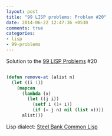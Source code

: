 ```yaml
---
layout: post
title: "99 LISP problems: Problem #20"
date: 2014-06-22 12:47:36 +0530
comments: true
categories: 
- lisp
- 99-problems
---
```


Solution to the [99 LISP Problems][99prob] #20


```cl

(defun remove-at (alist n)
  (let ((i 1))
    (mapcan
      (lambda (x)
        (let ((j i))
          (setf i (1+ i))
          (if (= j n) nil (list x))))
      alist)))

```


Lisp dialect: [Steel Bank Common Lisp][sbcl]

<!--links-->
[99prob]: http://www.ic.unicamp.br/~meidanis/courses/mc336/2006s2/funcional/L-99_Ninety-Nine_Lisp_Problems.html
[sbcl]: http://www.sbcl.org/
